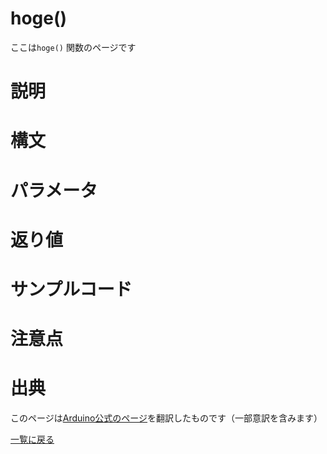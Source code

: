 # hoge()

ここは`hoge()` 関数のページです

# 説明

# 構文

# パラメータ

# 返り値

# サンプルコード

# 注意点

# 出典

このページは[Arduino公式のページ](https://arduino.cc/hoge)を翻訳したものです（一部意訳を含みます）

[一覧に戻る](http://pages.nchlab.net/Arduino/ref/)
